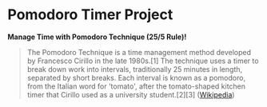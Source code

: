 # Pomodoro Timer Project

**Manage Time with Pomodoro Technique (25/5 Rule)!**

> The Pomodoro Technique is a time management method developed by Francesco Cirillo in the late 1980s.[1] The technique uses a timer to break down work into intervals, traditionally 25 minutes in length, separated by short breaks. Each interval is known as a pomodoro, from the Italian word for 'tomato', after the tomato-shaped kitchen timer that Cirillo used as a university student.[2][3] ([Wikipedia](https://en.wikipedia.org/wiki/Pomodoro_Technique))